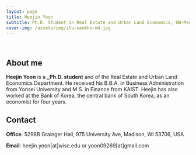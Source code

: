 ```yaml
---
layout: page
title: Heejin Yoon
subtitle: Ph.D. Student in Real Estate and Urban Land Economics, UW-Madison
cover-img: /assets/img/itu-seokho-m4.jpg
---
```


<br/>

## About me

**Heejin Yoon** is a **_Ph.D. student** and of the Real Estate and Urban Land Economics Department. He received his B.B.A. in Business Administration from Yonsei University and M.S. in Finance from KAIST. Heejin has also worked at the Bank of Korea, the central bank of South Korea, as an economist for four years.

## Contact

**Office**: 5298B Grainger Hall, 975 University Ave, Madison, WI 53706, USA
 
**Email**: heejin.yoon[at]wisc.edu or yoon09269[at]gmail.com
